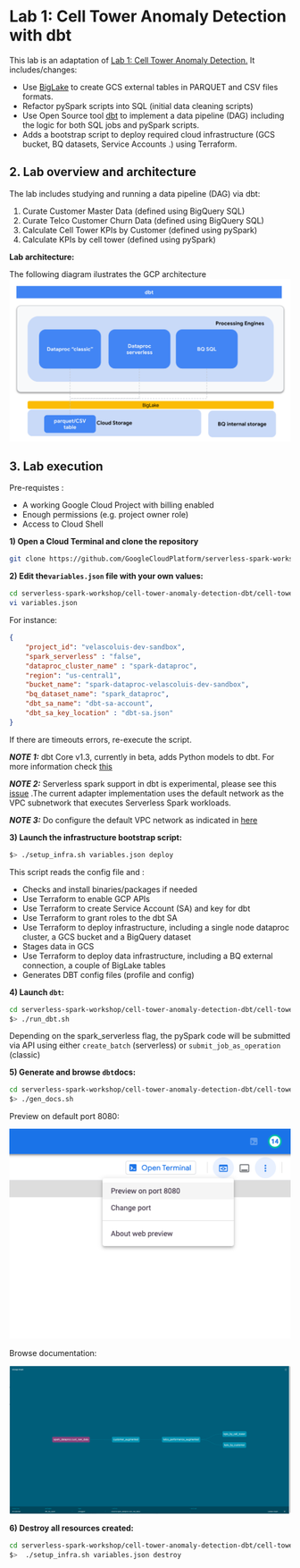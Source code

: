 # Lab 1: Cell Tower Anomaly Detection with dbt

This lab is an adaptation of [Lab 1: Cell Tower Anomaly Detection.](https://github.com/GoogleCloudPlatform/serverless-spark-workshop/tree/main/cell-tower-anomaly-detection)
It includes/changes:
- Use [BigLake](https://cloud.google.com/biglake) to create GCS external tables in PARQUET and CSV files formats.
- Refactor pySpark scripts into SQL (initial data cleaning scripts)
- Use Open Source tool [dbt](https://www.getdbt.com/) to implement a data pipeline (DAG) including  the logic for both SQL jobs and pySpark scripts.
- Adds a bootstrap script to deploy required cloud infrastructure (GCS bucket, BQ datasets, Service Accounts .) using Terraform.

## 2. Lab overview and architecture

The lab includes studying and running a data pipeline (DAG) via dbt:
1. Curate Customer Master Data (defined using BigQuery SQL)
2. Curate Telco Customer Churn Data (defined using BigQuery SQL)
3. Calculate Cell Tower KPIs by Customer (defined using pySpark)
4. Calculate KPIs by cell tower (defined using pySpark)

**Lab architecture:**

The following diagram ilustrates the GCP architecture
![Lab architecture](assets/spark-dbt-gcp.png)



## 3. Lab execution
Pre-requistes :
- A working Google Cloud Project with billing enabled
- Enough permissions (e.g. project owner role)
- Access to Cloud Shell

**1) Open a Cloud Terminal and clone the repository**

```bash 
git clone https://github.com/GoogleCloudPlatform/serverless-spark-workshop.git
```


**2) Edit the`variables.json` file with your own values:**
```bash 
cd serverless-spark-workshop/cell-tower-anomaly-detection-dbt/cell-tower-anomaly-detection-dbt/02-config
vi variables.json  
```

For instance:
```json 
{
    "project_id": "velascoluis-dev-sandbox",
    "spark_serverless" : "false",
    "dataproc_cluster_name" : "spark-dataproc",
    "region": "us-central1",
    "bucket_name": "spark-dataproc-velascoluis-dev-sandbox",
    "bq_dataset_name": "spark_dataproc",
    "dbt_sa_name": "dbt-sa-account",
    "dbt_sa_key_location" : "dbt-sa.json"
}

```

If there are timeouts errors, re-execute the script.

**_NOTE 1:_** dbt Core v1.3, currently in beta, adds Python models to dbt. For more information check [this](https://docs.getdbt.com/docs/building-a-dbt-project/building-models/python-models) 

**_NOTE 2:_** Serverless spark support in dbt is experimental, please see this [issue](https://github.com/dbt-labs/dbt-bigquery/pull/259 ) 
.The current adapter implementation uses the default network as the VPC subnetwork that executes Serverless Spark workloads.

**_NOTE 3:_** Do configure the default VPC network as indicated in [here](https://cloud.google.com/dataproc-serverless/docs/concepts/network)

**3) Launch the infrastructure bootstrap script:**
```bash 
$> ./setup_infra.sh variables.json deploy  
```

This script reads the config file and :
* Checks and install binaries/packages if needed
* Use Terraform to enable GCP APIs
* Use Terraform to create Service Account (SA) and key for dbt
* Use Terraform to grant roles to the dbt SA
* Use Terraform to deploy infrastructure, including a single node dataproc cluster, a GCS bucket and a BigQuery dataset
* Stages data in GCS
* Use Terraform to deploy data infrastructure, including a BQ external connection, a couple of BigLake tables
* Generates DBT config files (profile and config)

**4) Launch `dbt`:**
```bash 
cd serverless-spark-workshop/cell-tower-anomaly-detection-dbt/cell-tower-anomaly-detection-dbt/00-scripts
$> ./run_dbt.sh
```
Depending on the spark_serverless flag, the pySpark code will be submitted via API using either `create_batch` (serverless) or `submit_job_as_operation` (classic)


**5) Generate and browse `dbt`docs:**
```bash 
cd serverless-spark-workshop/cell-tower-anomaly-detection-dbt/cell-tower-anomaly-detection-dbt/00-scripts
$> ./gen_docs.sh
```
Preview on default port 8080:

![browse](assets/browse.png)

Browse documentation:

![lineage](assets/lineage.png)

**6) Destroy all resources created:**
```bash 
cd serverless-spark-workshop/cell-tower-anomaly-detection-dbt/cell-tower-anomaly-detection-dbt/02-config
$>  ./setup_infra.sh variables.json destroy
```

